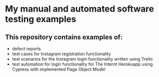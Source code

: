 # My manual and automated software testing examples

## This repository contains examples of:

- defect reports
- test cases for Instagram registration functionality
- test scenarios for the Instagram login functionality written using Trello
- test automation for login functionality for The Internt Herokuapp using Cypress with implemented Page Object Model

